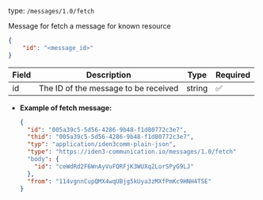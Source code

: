 
type: `/messages/1.0/fetch`

Message for fetch a message for known resource

```json
{
	"id": "<message_id>"
}
```

| Field | Description | Type | Required |
| --- | --- | --- | --- |
| id | The ID of the message to be received | string | ✅ |

- **Example of fetch message:**
    
    ```json
    {
      "id": "005a39c5-5d56-4286-9b48-f1d80772c3e7",
      "thid": "005a39c5-5d56-4286-9b48-f1d80772c3e7",
      "typ": "application/iden3comm-plain-json",
      "type": "https://iden3-communication.io/messages/1.0/fetch"
      "body": {
        "id": "ceWdRd2F6WnAyVuFQRFjK3WUXq2LorSPyG9LJ"
      },
      "from": "114vgnnCupQMX4wqUBjg5kUya3zMXfPmKc9HNH4TSE"
    }
    ```
